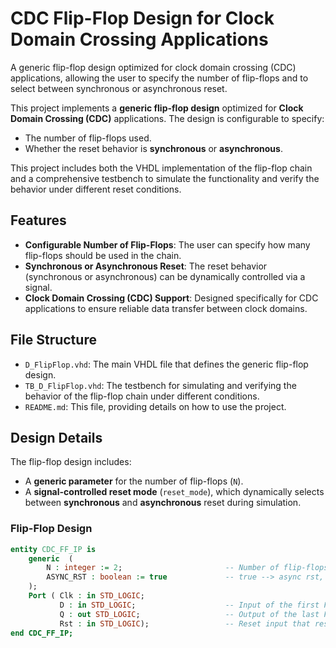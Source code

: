 # CDC Flip-Flop Design for Clock Domain Crossing Applications

A generic flip-flop design optimized for clock domain crossing (CDC) applications, allowing the user to specify the number of flip-flops and to select between synchronous or asynchronous reset.

This project implements a **generic flip-flop design** optimized for **Clock Domain Crossing (CDC)** applications. The design is configurable to specify:
- The number of flip-flops used.
- Whether the reset behavior is **synchronous** or **asynchronous**.

This project includes both the VHDL implementation of the flip-flop chain and a comprehensive testbench to simulate the functionality and verify the behavior under different reset conditions.

## Features
- **Configurable Number of Flip-Flops**: The user can specify how many flip-flops should be used in the chain.
- **Synchronous or Asynchronous Reset**: The reset behavior (synchronous or asynchronous) can be dynamically controlled via a signal.
- **Clock Domain Crossing (CDC) Support**: Designed specifically for CDC applications to ensure reliable data transfer between clock domains.

## File Structure
- `D_FlipFlop.vhd`: The main VHDL file that defines the generic flip-flop design.
- `TB_D_FlipFlop.vhd`: The testbench for simulating and verifying the behavior of the flip-flop chain under different conditions.
- `README.md`: This file, providing details on how to use the project.

## Design Details
The flip-flop design includes:
- A **generic parameter** for the number of flip-flops (`N`).
- A **signal-controlled reset mode** (`reset_mode`), which dynamically selects between **synchronous** and **asynchronous** reset during simulation.

### Flip-Flop Design
```vhdl
entity CDC_FF_IP is
    generic  (
        N : integer := 2;						-- Number of flip-flops in the chain
		ASYNC_RST : boolean := true				-- true --> async rst, false --> sync rst
	);
    Port ( Clk : in STD_LOGIC;
           D : in STD_LOGIC;                    -- Input of the first FF in the chain
           Q : out STD_LOGIC;                   -- Output of the last FF in the chain
           Rst : in STD_LOGIC);                 -- Reset input that resets every FF in the chain
end CDC_FF_IP;
